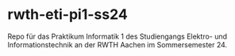 # rwth-eti-pi1-ss24
Repo für das Praktikum Informatik 1 des Studiengangs Elektro- und Informationstechnik an der RWTH Aachen im Sommersemester 24.
